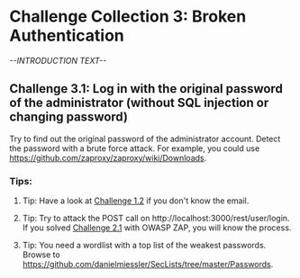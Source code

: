 # Challenge Collection 3: Broken Authentication

*--INTRODUCTION TEXT--*

## Challenge 3.1: Log in with the original password of the administrator (without SQL injection or changing password)
Try to find out the original password of the administrator account. Detect the password with a brute force attack. For example, you could use https://github.com/zaproxy/zaproxy/wiki/Downloads.

### Tips:

1. Tip: Have a look at [Challenge 1.2](https://github.com/nt-ca-aqe/thesis-ahs/tree/master/Challenge%201:%20Broken%20Access%20Control#challenge-12-find-the-admin-page) if you don't know the email.

2. Tip: Try to attack the POST call on http://localhost:3000/rest/user/login. If you solved [Challenge 2.1](https://github.com/nt-ca-aqe/thesis-ahs/tree/master/Challenge%202:%20Injection#challenge-21-log-in-as-administrator) with OWASP ZAP, you will know the process.

3. Tip: You need a wordlist with a top list of the weakest passwords. Browse to https://github.com/danielmiessler/SecLists/tree/master/Passwords.
